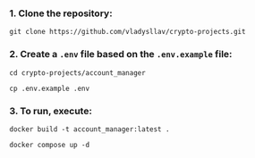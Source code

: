 ### 1. Clone the repository:
   ```shell
   git clone https://github.com/vladysllav/crypto-projects.git
   ```

### 2. Create a `.env` file based on the `.env.example` file:
   ```shell
   cd crypto-projects/account_manager
   ```
   ```shell
   cp .env.example .env
   ```

### 3. To run, execute:
   ```shell
   docker build -t account_manager:latest .
   ```
   ```shell
   docker compose up -d
   ```